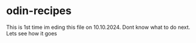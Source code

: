 # odin-recipes

This is 1st time im eding this file on 10.10.2024. Dont know what to do next.
Lets see how it goes
